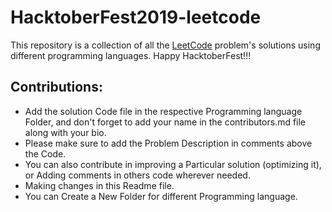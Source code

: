 # HacktoberFest2019-leetcode
This repository is a collection of all the [LeetCode](http://leetcode.com) problem's solutions using different programming languages. Happy HacktoberFest!!!

## Contributions:
* Add the solution Code file in the respective Programming language Folder, and don't forget to add your name in the contributors.md file along with your bio.
* Please make sure to add the Problem Description in comments above the Code.
* You can also contribute in improving a Particular solution (optimizing it), or Adding comments in others code wherever needed.
* Making changes in this Readme file.
* You can Create a New Folder for different Programming language.
